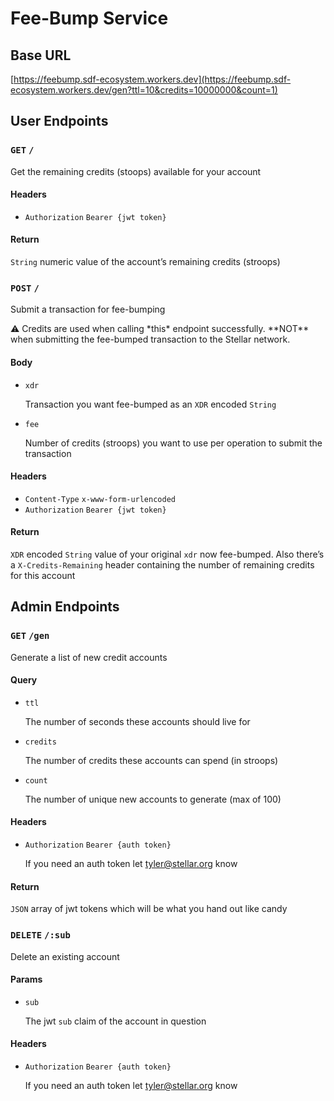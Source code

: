 # Fee-Bump Service

## Base URL

[https://feebump.sdf-ecosystem.workers.dev](https://feebump.sdf-ecosystem.workers.dev/gen?ttl=10&credits=10000000&count=1)

## User Endpoints

### `GET` `/`

Get the remaining credits (stoops) available for your account

#### Headers

- `Authorization` `Bearer {jwt token}`

#### Return

`String` numeric value of the account’s remaining credits (stroops)

### `POST` `/`

Submit a transaction for fee-bumping

<aside>
⚠️ Credits are used when calling *this* endpoint successfully. **NOT** when submitting the fee-bumped transaction to the Stellar network.

</aside>

#### Body

- `xdr`
    
    Transaction you want fee-bumped as an `XDR` encoded `String`
    
- `fee`
    
    Number of credits (stroops) you want to use per operation to submit the transaction
    

#### Headers

- `Content-Type` `x-www-form-urlencoded`
- `Authorization` `Bearer {jwt token}`

#### Return

`XDR` encoded `String` value of your original `xdr` now fee-bumped. Also there’s a `X-Credits-Remaining` header containing the number of remaining credits for this account

## Admin Endpoints

### `GET` `/gen`

Generate a list of new credit accounts

#### Query

- `ttl`
    
    The number of seconds these accounts should live for
    
- `credits`
    
    The number of credits these accounts can spend (in stroops)
    
- `count`
    
    The number of unique new accounts to generate (max of 100)
    

#### Headers

- `Authorization` `Bearer {auth token}`
    
    If you need an auth token let [tyler@stellar.org](mailto:tyler@stellar.org) know
    

#### Return

`JSON` array of jwt tokens which will be what you hand out like candy

### `DELETE` `/:sub`

Delete an existing account

#### Params

- `sub`
    
    The jwt `sub` claim of the account in question
    

#### Headers

- `Authorization` `Bearer {auth token}`
    
    If you need an auth token let [tyler@stellar.org](mailto:tyler@stellar.org) know